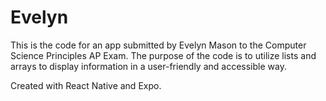 # Evelyn

This is the code for an app submitted by Evelyn Mason to the Computer Science Principles AP Exam.
The purpose of the code is to utilize lists and arrays to display information in a user-friendly and accessible way.

Created with React Native and Expo.
